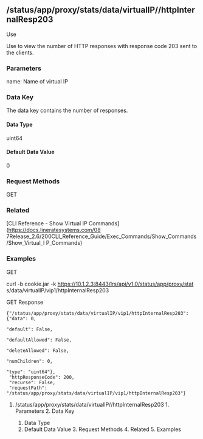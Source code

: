 ## /status/app/proxy/stats/data/virtualIP/<name>/httpInternalResp203

Use

Use to view the number of HTTP responses with response code 203 sent to the
clients.

### Parameters

name: Name of virtual IP

### Data Key

The data key contains the number of responses.

#### Data Type

uint64

#### Default Data Value

0

### Request Methods

GET

### Related

[CLI Reference - Show Virtual IP Commands](https://docs.lineratesystems.com/08
7Release_2.6/200CLI_Reference_Guide/Exec_Commands/Show_Commands/Show_Virtual_I
P_Commands)

### Examples

GET

curl -b cookie.jar -k https://10.1.2.3:8443/lrs/api/v1.0/status/app/proxy/stat
s/data/virtualIP/vip1/httpInternalResp203

GET Response

    
    {"/status/app/proxy/stats/data/virtualIP/vip1/httpInternalResp203": {"data": 0,
                                                                            "default": False,
                                                                            "defaultAllowed": False,
                                                                            "deleteAllowed": False,
                                                                            "numChildren": 0,
                                                                            "type": "uint64"},
     "httpResponseCode": 200,
     "recurse": False,
     "requestPath": "/status/app/proxy/stats/data/virtualIP/vip1/httpInternalResp203"}
    

  1. /status/app/proxy/stats/data/virtualIP/<name>/httpInternalResp203
    1. Parameters
    2. Data Key
      1. Data Type
      2. Default Data Value
    3. Request Methods
    4. Related
    5. Examples

